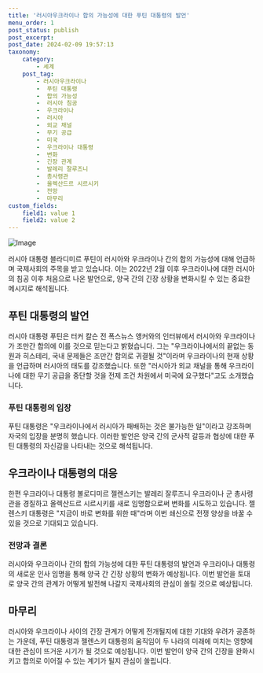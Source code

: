 ```yaml
---
title: '러시아우크라이나 합의 가능성에 대한 푸틴 대통령의 발언'
menu_order: 1
post_status: publish
post_excerpt: 
post_date: 2024-02-09 19:57:13
taxonomy:
    category:
        - 세계
    post_tag:
        - 러시아우크라이나
        -  푸틴 대통령
        -  합의 가능성
        -  러시아 침공
        -  우크라이나
        -  러시아
        -  외교 채널
        -  무기 공급
        -  미국
        -  우크라이나 대통령
        -  변화
        -  긴장 관계
        -  발레리 잘루즈니
        -  총사령관
        -  올렉산드르 시르시키
        -  전망
        -  마무리
custom_fields:
    field1: value 1
    field2: value 2
---
```


![Image](https://imgnews.pstatic.net/image/449/2024/02/09/0000267658_001_20240209114501501.jpg?type=w647)

러시아 대통령 블라디미르 푸틴이 러시아와 우크라이나 간의 합의 가능성에 대해 언급하며 국제사회의 주목을 받고 있습니다. 이는 2022년 2월 이후 우크라이나에 대한 러시아의 침공 이후 처음으로 나온 발언으로, 양국 간의 긴장 상황을 변화시킬 수 있는 중요한 메시지로 해석됩니다.
## 푸틴 대통령의 발언
러시아 대통령 푸틴은 터커 칼슨 전 폭스뉴스 앵커와의 인터뷰에서 러시아와 우크라이나가 조만간 합의에 이를 것으로 믿는다고 밝혔습니다. 그는 "우크라이나에서의 끝없는 동원과 히스테리, 국내 문제들은 조만간 합의로 귀결될 것"이라며 우크라이나의 현재 상황을 언급하며 러시아의 태도를 강조했습니다. 또한 "러시아가 외교 채널을 통해 우크라이나에 대한 무기 공급을 중단할 것을 전제 조건 차원에서 미국에 요구했다"고도 소개했습니다.
### 푸틴 대통령의 입장
푸틴 대통령은 "우크라이나에서 러시아가 패배하는 것은 불가능한 일"이라고 강조하며 자국의 입장을 분명히 했습니다. 이러한 발언은 양국 간의 군사적 갈등과 협상에 대한 푸틴 대통령의 자신감을 나타내는 것으로 해석됩니다.
## 우크라이나 대통령의 대응
한편 우크라이나 대통령 볼로디미르 젤렌스키는 발레리 잘루즈니 우크라이나 군 총사령관을 경질하고 올렉산드르 시르시키를 새로 임명함으로써 변화를 시도하고 있습니다. 젤렌스키 대통령은 "지금이 바로 변화를 위한 때"라며 이번 쇄신으로 전쟁 양상을 바꿀 수 있을 것으로 기대되고 있습니다.
### 전망과 결론
러시아와 우크라이나 간의 합의 가능성에 대한 푸틴 대통령의 발언과 우크라이나 대통령의 새로운 인사 임명을 통해 양국 간 긴장 상황의 변화가 예상됩니다. 이번 발언을 토대로 양국 간의 관계가 어떻게 발전해 나갈지 국제사회의 관심이 쏠릴 것으로 예상됩니다.
## 마무리
러시아와 우크라이나 사이의 긴장 관계가 어떻게 전개될지에 대한 기대와 우려가 공존하는 가운데, 푸틴 대통령과 젤렌스키 대통령의 움직임이 두 나라의 미래에 미치는 영향에 대한 관심이 뜨거운 시기가 될 것으로 예상됩니다. 이번 발언이 양국 간의 긴장을 완화시키고 합의로 이어질 수 있는 계기가 될지 관심이 쏠립니다.
